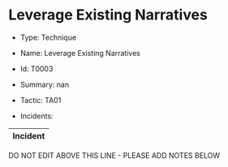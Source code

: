 # Leverage Existing Narratives

* Type: Technique

* Name: Leverage Existing Narratives

* Id: T0003

* Summary: nan

* Tactic: TA01

* Incidents:

| Incident |
| --------- |


DO NOT EDIT ABOVE THIS LINE - PLEASE ADD NOTES BELOW